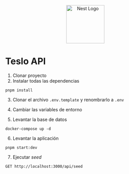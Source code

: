 <p align="center">
  <a href="http://nestjs.com/" target="blank"><img src="https://nestjs.com/img/logo-small.svg" width="120" alt="Nest Logo" /></a>
</p>

# Teslo API

1. Clonar proyecto
1. Instalar todas las dependencias
```
pnpm install
```

3. Clonar el archivo ```.env.template``` y renombrarlo a ```.env```
4. Cambiar las variables de entorno

5. Levantar la base de datos
```
docker-compose up -d

```

6. Levantar la aplicación
```
pnpm start:dev
```

7. Ejecutar *seed*
```
GET http://localhost:3000/api/seed
```

